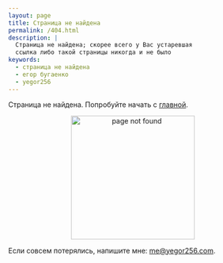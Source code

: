 ```yaml
---
layout: page
title: Страница не найдена
permalink: /404.html
description: |
  Страница не найдена; скорее всего у Вас устаревшая
  ссылка либо такой страницы никогда и не было
keywords:
  - страница не найдена
  - егор бугаенко
  - yegor256
---
```


Страница не найдена. Попробуйте начать с [главной](/).

<p style="text-align:center">
<img src="http://www.yegor256.com/images/page-not-found.png"
  alt="page not found" style="width:250px"/>
</p>

<p>Если совсем потерялись, напишите мне:
<a href="mailto:me@yegor256.com">me@yegor256.com</a>.</p>
